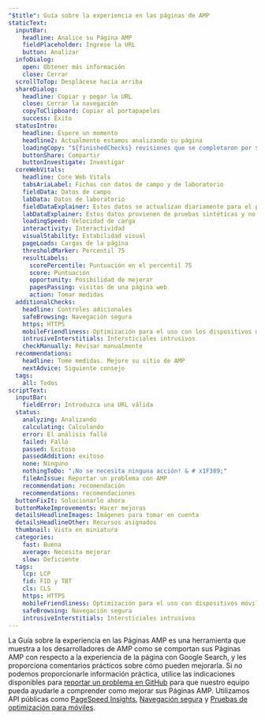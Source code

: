 ```yaml
---
"$title": Guía sobre la experiencia en las páginas de AMP
staticText:
  inputBar:
    headline: Analice su Página AMP
    fieldPlaceholder: Ingrese la URL
    button: Analizar
  infoDialog:
    open: Obtener más información
    close: Cerrar
  scrollToTop: Desplácese hacia arriba
  shareDialog:
    headline: Copiar y pegar la URL
    close: Cerrar la navegación
    copyToClipboard: Copiar al portapapeles
    success: Éxito
  statusIntro:
    headline: Espere un momento
    headline2: Actualmente estamos analizando su página
    loadingCopy: "${finishedChecks} revisiones que se completaron por ${totalChecks}"
    buttonShare: Compartir
    buttonInvestigate: Investigar
  coreWebVitals:
    headline: Core Web Vitals
    tabsAriaLabel: Fichas con datos de campo y de laboratorio
    fieldData: Datos de campo
    labData: Datos de laboratorio
    fieldDataExplainer: Estos datos se actualizan diariamente para el periodo renovable de 28 días.
    labDataExplainer: Estos datos provienen de pruebas sintéticas y no influyen de ninguna manera en la experiencia con la página.
    loadingSpeed: Velocidad de carga
    interactivity: Interactividad
    visualStability: Estabilidad visual
    pageLoads: Cargas de la página
    thresholdMarker: Percentil 75
    resultLabels:
      scorePercentile: Puntuación en el percentil 75
      score: Puntuación
      opportunity: Posibilidad de mejorar
      pagesPassing: visitas de una página web
      action: Tomar medidas
  additionalChecks:
    headline: Controles adicionales
    safeBrowsing: Navegación segura
    https: HTTPS
    mobileFriendliness: Optimización para el uso con los dispositivos móviles
    intrusiveInterstitials: Intersticiales intrusivos
    checkManually: Revisar manualmente
  recommendations:
    headline: Tome medidas. Mejore su sitio de AMP
    nextAdvice: Siguiente consejo
  tags:
    all: Todos
scriptText:
  inputBar:
    fieldError: Introduzca una URL válida
  status:
    analyzing: Analizando
    calculating: Calculando
    error: El análisis falló
    failed: Falló
    passed: Exitoso
    passedAddition: exitoso
    none: Ninguno
    nothingToDo: "¡No se necesita ninguna acción! & # x1F389;"
    fileAnIssue: Reportar un problema con AMP
    recommendation: recomendación
    recommendations: recomendaciones
  buttonFixIt: Solucionarlo ahora
  buttonMakeImprovements: Hacer mejoras
  detailsHeadlineImages: Imágenes para tomar en cuenta
  detailsHeadlineOther: Recursos asignados
  thumbnail: Vista en miniatura
  categories:
    fast: Buena
    average: Necesita mejorar
    slow: Deficiente
  tags:
    lcp: LCP
    fid: FID y TBT
    cls: CLS
    https: HTTPS
    mobileFriendliness: Optimización para el uso con dispositivos móviles
    safeBrowsing: Navegación segura
    intrusiveInterstitials: Intersticiales intrusivos
---
```


La Guía sobre la experiencia en las Páginas AMP es una herramienta que muestra a los desarrolladores de AMP como se comportan sus Páginas AMP con respecto a la experiencia de la página con Google Search, y les proporciona comentarios prácticos sobre cómo pueden mejorarla. Si no podemos proporcionarle información práctica, utilice las indicaciones disponibles para [reportar un problema en GitHub](https://github.com/ampproject/amphtml/issues/new?assignees=&labels=Type:+Page+experience&template=page-experience.md&title=Page+experience+issue) para que nuestro equipo pueda ayudarle a comprender como mejorar sus Páginas AMP. Utilizamos API públicas como [PageSpeed Insights](https://developers.google.com/speed/pagespeed/insights/), [Navegación segura](https://developers.google.com/safe-browsing/v4/lookup-api) y [Pruebas de optimización para móviles](https://search.google.com/test/mobile-friendly).
